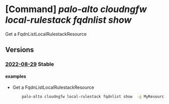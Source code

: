 # [Command] _palo-alto cloudngfw local-rulestack fqdnlist show_

Get a FqdnListLocalRulestackResource

## Versions

### [2022-08-29](/Resources/mgmt-plane/L3N1YnNjcmlwdGlvbnMve30vcmVzb3VyY2Vncm91cHMve30vcHJvdmlkZXJzL3BhbG9hbHRvbmV0d29ya3MuY2xvdWRuZ2Z3L2xvY2FscnVsZXN0YWNrcy97fS9mcWRubGlzdHMve30=/2022-08-29.xml) **Stable**

<!-- mgmt-plane /subscriptions/{}/resourcegroups/{}/providers/paloaltonetworks.cloudngfw/localrulestacks/{}/fqdnlists/{} 2022-08-29 -->

#### examples

- Get a FqdnListLocalRulestackResource
    ```bash
        palo-alto cloudngfw local-rulestack fqdnlist show  -g MyResourceGroup --local-rulestack-name MyLocalRulestacks --name MyFqdnlist
    ```
